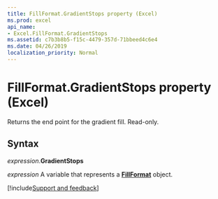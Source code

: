 ```yaml
---
title: FillFormat.GradientStops property (Excel)
ms.prod: excel
api_name:
- Excel.FillFormat.GradientStops
ms.assetid: c7b3b8b5-f15c-4479-357d-71bbeed4c6e4
ms.date: 04/26/2019
localization_priority: Normal
---
```



# FillFormat.GradientStops property (Excel)

Returns the end point for the gradient fill. Read-only.


## Syntax

_expression_.**GradientStops**

_expression_ A variable that represents a **[FillFormat](Excel.FillFormat.md)** object.




[!include[Support and feedback](~/includes/feedback-boilerplate.md)]